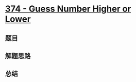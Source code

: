 # [374 - Guess Number Higher or Lower](https://leetcode.com/problems/guess-number-higher-or-lower/)

## 题目


## 解题思路


## 总结



